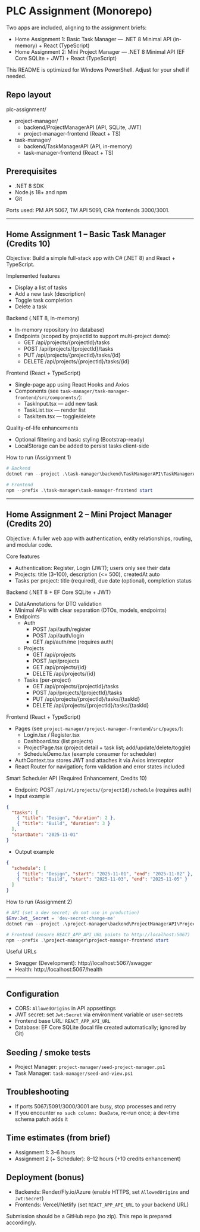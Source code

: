 # PLC Assignment (Monorepo)

Two apps are included, aligning to the assignment briefs:
- Home Assignment 1: Basic Task Manager — .NET 8 Minimal API (in-memory) + React (TypeScript)
- Home Assignment 2: Mini Project Manager — .NET 8 Minimal API (EF Core SQLite + JWT) + React (TypeScript)

This README is optimized for Windows PowerShell. Adjust for your shell if needed.

## Repo layout

plc-assignment/
- project-manager/
  - backend/ProjectManagerAPI (API, SQLite, JWT)
  - project-manager-frontend (React + TS)
- task-manager/
  - backend/TaskManagerAPI (API, in-memory)
  - task-manager-frontend (React + TS)

## Prerequisites

- .NET 8 SDK
- Node.js 18+ and npm
- Git

Ports used: PM API 5067, TM API 5091, CRA frontends 3000/3001.

---

## Home Assignment 1 – Basic Task Manager (Credits 10)

Objective: Build a simple full-stack app with C# (.NET 8) and React + TypeScript.

Implemented features
- Display a list of tasks
- Add a new task (description)
- Toggle task completion
- Delete a task

Backend (.NET 8, in-memory)
- In-memory repository (no database)
- Endpoints (scoped by projectId to support multi-project demo):
  - GET /api/projects/{projectId}/tasks
  - POST /api/projects/{projectId}/tasks
  - PUT /api/projects/{projectId}/tasks/{id}
  - DELETE /api/projects/{projectId}/tasks/{id}

Frontend (React + TypeScript)
- Single-page app using React Hooks and Axios
- Components (see `task-manager/task-manager-frontend/src/components/`):
  - TaskInput.tsx — add new task
  - TaskList.tsx — render list
  - TaskItem.tsx — toggle/delete

Quality-of-life enhancements
- Optional filtering and basic styling (Bootstrap-ready)
- LocalStorage can be added to persist tasks client-side

How to run (Assignment 1)
```powershell
# Backend
dotnet run --project .\task-manager\backend\TaskManagerAPI\TaskManagerAPI.csproj

# Frontend
npm --prefix .\task-manager\task-manager-frontend start
```

---

## Home Assignment 2 – Mini Project Manager (Credits 20)

Objective: A fuller web app with authentication, entity relationships, routing, and modular code.

Core features
- Authentication: Register, Login (JWT); users only see their data
- Projects: title (3–100), description (<= 500), createdAt auto
- Tasks per project: title (required), due date (optional), completion status

Backend (.NET 8 + EF Core SQLite + JWT)
- DataAnnotations for DTO validation
- Minimal APIs with clear separation (DTOs, models, endpoints)
- Endpoints
  - Auth
    - POST /api/auth/register
    - POST /api/auth/login
    - GET /api/auth/me (requires auth)
  - Projects
    - GET /api/projects
    - POST /api/projects
    - GET /api/projects/{id}
    - DELETE /api/projects/{id}
  - Tasks (per-project)
    - GET /api/projects/{projectId}/tasks
    - POST /api/projects/{projectId}/tasks
    - PUT /api/projects/{projectId}/tasks/{taskId}
    - DELETE /api/projects/{projectId}/tasks/{taskId}

Frontend (React + TypeScript)
- Pages (see `project-manager/project-manager-frontend/src/pages/`):
  - Login.tsx / Register.tsx
  - Dashboard.tsx (list projects)
  - ProjectPage.tsx (project detail + task list; add/update/delete/toggle)
  - ScheduleDemo.tsx (example consumer for scheduler)
- AuthContext.tsx stores JWT and attaches it via Axios interceptor
- React Router for navigation; form validation and error states included

Smart Scheduler API (Required Enhancement, Credits 10)
- Endpoint: POST `/api/v1/projects/{projectId}/schedule` (requires auth)
- Input example
```json
{
  "tasks": [
    { "title": "Design", "duration": 2 },
    { "title": "Build", "duration": 3 }
  ],
  "startDate": "2025-11-01"
}
```
- Output example
```json
{
  "schedule": [
    { "title": "Design", "start": "2025-11-01", "end": "2025-11-02" },
    { "title": "Build", "start": "2025-11-03", "end": "2025-11-05" }
  ]
}
```

How to run (Assignment 2)
```powershell
# API (set a dev secret; do not use in production)
$Env:Jwt__Secret = 'dev-secret-change-me'
dotnet run --project .\project-manager\backend\ProjectManagerAPI\ProjectManagerAPI.csproj

# Frontend (ensure REACT_APP_API_URL points to http://localhost:5067)
npm --prefix .\project-manager\project-manager-frontend start
```

Useful URLs
- Swagger (Development): http://localhost:5067/swagger
- Health: http://localhost:5067/health

---

## Configuration

- CORS: `AllowedOrigins` in API appsettings
- JWT secret: set `Jwt:Secret` via environment variable or user-secrets
- Frontend base URL: `REACT_APP_API_URL`
- Database: EF Core SQLite (local file created automatically; ignored by Git)

## Seeding / smoke tests

- Project Manager: `project-manager/seed-project-manager.ps1`
- Task Manager: `task-manager/seed-and-view.ps1`

## Troubleshooting

- If ports 5067/5091/3000/3001 are busy, stop processes and retry
- If you encounter `no such column: DueDate`, re-run once; a dev-time schema patch adds it

## Time estimates (from brief)

- Assignment 1: 3–6 hours
- Assignment 2 (+ Scheduler): 8–12 hours (+10 credits enhancement)

## Deployment (bonus)

- Backends: Render/Fly.io/Azure (enable HTTPS, set `AllowedOrigins` and `Jwt:Secret`)
- Frontends: Vercel/Netlify (set `REACT_APP_API_URL` to your backend URL)

Submission should be a GitHub repo (no zip). This repo is prepared accordingly.